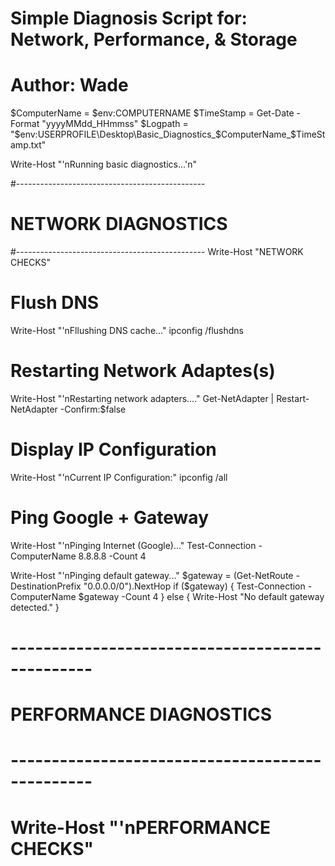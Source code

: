 # Simple Diagnosis Script for: Network, Performance, & Storage    
# Author: Wade 

$ComputerName = $env:COMPUTERNAME 
$TimeStamp = Get-Date -Format "yyyyMMdd_HHmmss"
$Logpath = "$env:USERPROFILE\Desktop\Basic_Diagnostics_$ComputerName_$TimeStamp.txt" 

Write-Host "'nRunning basic diagnostics...'n"

#-----------------------------------------------
# NETWORK DIAGNOSTICS
#-----------------------------------------------
Write-Host "NETWORK CHECKS"

# Flush DNS
Write-Host "'nFllushing DNS cache..." 
ipconfig /flushdns 

# Restarting Network Adaptes(s)
Write-Host "'nRestarting network adapters...."
Get-NetAdapter | Restart-NetAdapter -Confirm:$false

# Display IP Configuration
Write-Host "'nCurrent IP Configuration:" 
ipconfig /all 

# Ping Google + Gateway
Write-Host "'nPinging Internet (Google)..."
Test-Connection -ComputerName 8.8.8.8 -Count 4

Write-Host "'nPinging default gateway..."
$gateway = (Get-NetRoute - DestinationPrefix "0.0.0.0/0").NextHop
if ($gateway) { 
  Test-Connection -ComputerName $gateway -Count 4 
  } else { 
    Write-Host "No default gateway detected." 
  } 

# ------------------------------------------------
#  PERFORMANCE DIAGNOSTICS 
# ------------------------------------------------
# Write-Host "'nPERFORMANCE CHECKS" 

